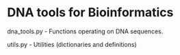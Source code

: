 # DNA tools for Bioinformatics

dna_tools.py - Functions operating on DNA sequences.

utils.py     - Utilities (dictionaries and definitions)
